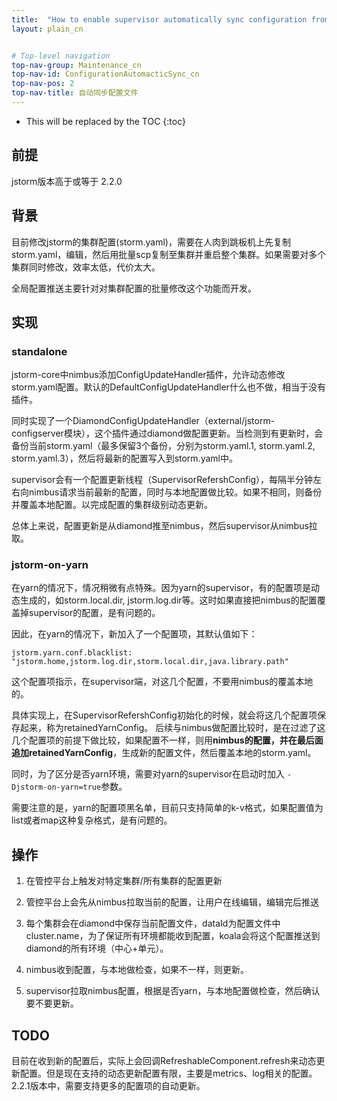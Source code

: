 ```yaml
---
title:  "How to enable supervisor automatically sync configuration from Nimbus."
layout: plain_cn


# Top-level navigation
top-nav-group: Maintenance_cn
top-nav-id: ConfigurationAutomacticSync_cn
top-nav-pos: 2
top-nav-title: 自动同步配置文件
---
```


* This will be replaced by the TOC
{:toc}

## 前提

jstorm版本高于或等于 2.2.0

## 背景

目前修改jstorm的集群配置(storm.yaml)，需要在人肉到跳板机上先复制storm.yaml，编辑，然后用批量scp复制至集群并重启整个集群。如果需要对多个集群同时修改，效率太低，代价太大。

全局配置推送主要针对对集群配置的批量修改这个功能而开发。

## 实现

### standalone
jstorm-core中nimbus添加ConfigUpdateHandler插件，允许动态修改storm.yaml配置。默认的DefaultConfigUpdateHandler什么也不做，相当于没有插件。

同时实现了一个DiamondConfigUpdateHandler（external/jstorm-configserver模块），这个插件通过diamond做配置更新。当检测到有更新时，会备份当前storm.yaml（最多保留3个备份，分别为storm.yaml.1, storm.yaml.2, storm.yaml.3），然后将最新的配置写入到storm.yaml中。

supervisor会有一个配置更新线程（SupervisorRefershConfig），每隔半分钟左右向nimbus请求当前最新的配置，同时与本地配置做比较。如果不相同，则备份并覆盖本地配置。以完成配置的集群级别动态更新。

总体上来说，配置更新是从diamond推至nimbus，然后supervisor从nimbus拉取。

### jstorm-on-yarn
在yarn的情况下，情况稍微有点特殊。因为yarn的supervisor，有的配置项是动态生成的，如storm.local.dir, jstorm.log.dir等。这时如果直接把nimbus的配置覆盖掉supervisor的配置，是有问题的。

因此，在yarn的情况下，新加入了一个配置项，其默认值如下：

```
jstorm.yarn.conf.blacklist: "jstorm.home,jstorm.log.dir,storm.local.dir,java.library.path"
```

这个配置项指示，在supervisor端，对这几个配置，不要用nimbus的覆盖本地的。

具体实现上，在SupervisorRefershConfig初始化的时候，就会将这几个配置项保存起来，称为retainedYarnConfig。
后续与nimbus做配置比较时，是在过滤了这几个配置项的前提下做比较，如果配置不一样，则用**nimbus的配置，并在最后面追加retainedYarnConfig**，生成新的配置文件，然后覆盖本地的storm.yaml。

同时，为了区分是否yarn环境，需要对yarn的supervisor在启动时加入 `-Djstorm-on-yarn=true`参数。

需要注意的是，yarn的配置项黑名单，目前只支持简单的k-v格式，如果配置值为list或者map这种复杂格式，是有问题的。


## 操作

1. 在管控平台上触发对特定集群/所有集群的配置更新

2. 管控平台上会先从nimbus拉取当前的配置，让用户在线编辑，编辑完后推送

3. 每个集群会在diamond中保存当前配置文件，dataId为配置文件中cluster.name，为了保证所有环境都能收到配置，koala会将这个配置推送到diamond的所有环境（中心+单元）。

4. nimbus收到配置，与本地做检查，如果不一样，则更新。

5. supervisor拉取nimbus配置，根据是否yarn，与本地配置做检查，然后确认要不要更新。


## TODO

目前在收到新的配置后，实际上会回调RefreshableComponent.refresh来动态更新配置。但是现在支持的动态更新配置有限，主要是metrics、log相关的配置。2.2.1版本中，需要支持更多的配置项的自动更新。
